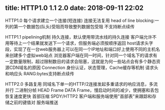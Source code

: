 title: HTTP1.0 1.1 2.0
date: 2018-09-11 22:02 
---
HTTP1.0
每个请求建立一个连接(短连接)
连接无法复用
head of line blocking:一列的第一个数据包(队头)受阻而导致整列数据包受阻
不支持断点续传

HTTP1.1
pipelining机制
持久连接，默认使用带流水线的持久连接
客户端允许不用等待上一个结果就发送下一个请求，但服务端必须按顺序返回
host请求头字段，实现了在一台web服务器上可以在同一个IP地址和端口好上使用不同的主机名来创建多个虚拟web站点
浏览器客户端在同一时间，针对同一个域名下的请求有一定数量限制，超过限制数目的请求会阻塞，这就是为何一些站点会有多个静态资源CDN域名的原因
Connection 身份认证，状态管理，Cache缓存等机制
请求头和响应头 RANG:bytes支持断点续传

HTTP2.0
多路复用 同域名下单一的HTTP/2连接发起多重请求的响应消息，多流并行
二进制分帧 HEAD Frame DATA Frame，慢启动时间的减少，使拥塞和丢包恢复速度更快
首部压缩 SPDY/HTTP2 客户端和服务端使用"首部表"来跟踪和存储之前的键值对
服务端推送